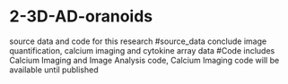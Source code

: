 # 2-3D-AD-oranoids
source data and code for this research
#source_data conclude image quantification, calcium imaging and cytokine array data
#Code includes Calcium Imaging and Image Analysis code, Calcium Imaging code will be available until published
